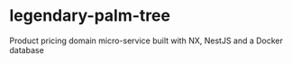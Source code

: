 # legendary-palm-tree
Product pricing domain micro-service built with NX, NestJS and a Docker database
